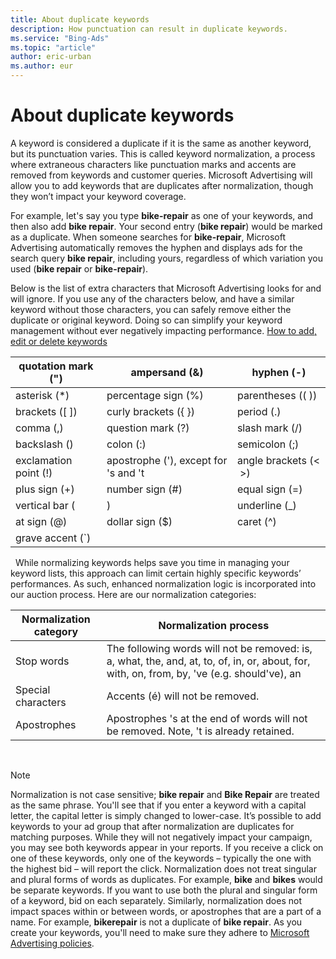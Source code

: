 ```yaml
---
title: About duplicate keywords
description: How punctuation can result in duplicate keywords.
ms.service: "Bing-Ads"
ms.topic: "article"
author: eric-urban
ms.author: eur
---
```


# About duplicate keywords

A keyword is considered a duplicate if it is the same as another keyword, but its punctuation varies. This is called keyword normalization, a process where extraneous characters like punctuation marks and accents are removed from keywords and customer queries. Microsoft Advertising will allow you to add keywords that are duplicates after normalization, though they won’t impact your keyword coverage.

For example, let's say you type **bike-repair** as one of your keywords, and then also add  **bike repair**. Your second entry (**bike repair**) would be marked as a duplicate. When someone searches for **bike-repair**, Microsoft Advertising automatically removes the hyphen and displays ads for the search query **bike repair**, including yours, regardless of which variation you used (**bike repair** or **bike-repair**).

Below is the list of extra characters that Microsoft Advertising looks for and will ignore. If you use any of the characters below, and have a similar keyword without those characters, you can safely remove either the duplicate or original keyword. Doing so can simplify your keyword management without ever negatively impacting performance. [How to add, edit or delete keywords](./hlp_BA_PROC_AddKeywordsOrder.md)

|quotation mark (")|ampersand (&amp;)|hyphen (-)|
|---|---|---|
|asterisk (\*)|percentage sign (%)|parentheses (( ))|
|brackets ([ ])|curly brackets ({ })|period (.)|
|comma (,)|question mark (?)|slash mark (/)|
|backslash (\)|colon (:)|semicolon (;)|
|exclamation point (!)|apostrophe ('), except for 's and 't|angle brackets (&lt; &nbsp;&gt;)|
|plus sign (+)|number sign (#)|equal sign (=)|
|vertical bar (|)|underline (_)|tilde (~)|
|at sign (@)|dollar sign ($)|caret (^)|
|grave accent (`)|||

&nbsp;
While normalizing keywords helps save you time in managing your keyword lists, this approach can limit certain highly specific keywords’ performances. As such, enhanced normalization logic is incorporated into our auction process. Here are our normalization categories:

|Normalization category|Normalization process|
|---|---|
|Stop words|The following words will not be removed: is, a, what, the, and, at, to, of, in, or, about, for, with, on, from, by, 've (e.g. should've), an|
|Special characters|Accents (é) will not be removed.|
|Apostrophes|Apostrophes 's at the end of words will not be removed. Note, 't is already retained.|

&nbsp;

> [!NOTE]
> Normalization is not case sensitive; **bike repair** and **Bike Repair** are treated as the same phrase. You'll see that if you enter a keyword with a capital letter, the capital letter is simply changed to lower-case.
> It’s possible to add keywords to your ad group that after normalization are duplicates for matching purposes. While they will not negatively impact your campaign, you may see both keywords appear in your reports. If you receive a click on one of these keywords, only one of the keywords – typically the one with the highest bid – will report the click.
> Normalization does not treat  singular and plural forms of words as duplicates. For example, **bike** and **bikes** would be separate keywords.  If you want to use both the plural and singular form of a keyword, bid on each separately. Similarly, normalization does not impact spaces within or between words, or apostrophes that are a part of a name. For example, **bikerepair** is not a duplicate of **bike repair**.
> As you create your keywords, you'll need to make sure they adhere to [Microsoft Advertising policies](./hlp_BA_CONC_EditorialGuidelines.md).


